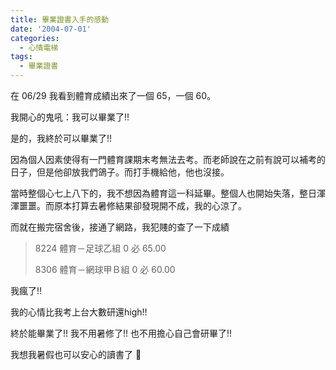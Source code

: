 ```yaml
---
title: 畢業證書入手的感動
date: '2004-07-01'
categories:
  - 心情電梯
tags:
  - 畢業證書
---
```


在 06/29 我看到體育成績出來了一個 65，一個 60。

我開心的鬼吼：我可以畢業了!!

是的，我終於可以畢業了!!

因為個人因素使得有一門體育課期末考無法去考。而老師說在之前有說可以補考的日子，但是他卻放我們鴿子。而打手機給他，他也沒接。

當時整個心七上八下的，我不想因為體育這一科延畢。整個人也開始失落，整日渾渾噩噩。而原本打算去暑修結果卻發現開不成，我的心涼了。

而就在搬完宿舍後，接通了網路，我犯賤的查了一下成績

> 8224 體育－足球乙組 0 必 65.00 
> 
> 8306 體育－網球甲Ｂ組 0 必 60.00

我瘋了!!

我的心情比我考上台大數研還high!!

終於能畢業了!! 我不用暑修了!! 也不用擔心自己會研畢了!!

我想我暑假也可以安心的讀書了 🫡